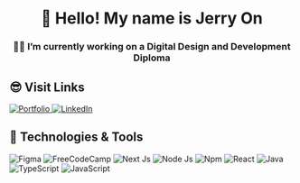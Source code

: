 <h1 align="center">👋 Hello! My name is Jerry On</h1>

<h3 align='center'>👨‍🎓 I’m currently working on a Digital Design and Development Diploma</h3>


<h2 align='start'>😎 Visit Links</h2>
<a href="https://www.jerrywuon.com/">
    <img alt="Portfolio" title="Vist Portfolio" target="_blank" src="https://img.shields.io/badge/Visit%20Portfolio%20-8A2BE2">
</a>
<a href="https://www.linkedin.com/in/jerry-on-/">
    <img alt="LinkedIn" title="Vist LinkedIn" target="_blank" src="https://img.shields.io/badge/LinkedIn-0077B5?style=for-the-badge&logo=linkedin&logoColor=white">
</a>



<h2 align='start'>🧰 Technologies & Tools</h2>
<p>
  <img alt="Figma" src="https://img.shields.io/badge/Figma-F24E1E?style=for-the-badge&logo=figma&logoColor=white">
  <img alt="FreeCodeCamp" src="https://img.shields.io/badge/freecodecamp-27273D?style=for-the-badge&logo=freecodecamp&logoColor=white"></a>
  <img alt="Next Js" src="https://img.shields.io/badge/next%20js-000000?style=for-the-badge&logo=nextdotjs&logoColor=white"></a>
  <img alt="Node Js" src="https://img.shields.io/badge/Node%20js-339933?style=for-the-badge&logo=nodedotjs&logoColor=white"></a>
  <img alt="Npm" src="https://img.shields.io/badge/npm-CB3837?style=for-the-badge&logo=npm&logoColor=white"></a>
  <img alt="React" src="https://img.shields.io/badge/React-20232A?style=for-the-badge&logo=react&logoColor=61DAFB"></a>
  <img alt="Java" src="https://img.shields.io/badge/Java-007396.svg?logo=java&logoColor=white"></a>
  <img alt="TypeScript" src="https://img.shields.io/badge/TypeScript-007ACC?style=for-the-badge&logo=typescript&logoColor=white"></a>
  <img alt="JavaScript" src="https://img.shields.io/badge/JavaScript-323330?style=for-the-badge&logo=javascript&logoColor=F7DF1E"></a>
</p>


<!--
**JerryWuOn/JerryWuOn** is a ✨ _special_ ✨ repository because its `README.md` (this file) appears on your GitHub profile.

Here are some ideas to get you started:

- 🔭 I’m currently working on ...
- 🌱 I’m currently learning ...
- 👯 I’m looking to collaborate on ...
- 🤔 I’m looking for help with ...
- 💬 Ask me about ...
- 📫 How to reach me: ...
- 😄 Pronouns: ...
- ⚡ Fun fact: ...
-->
